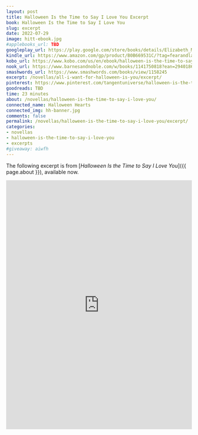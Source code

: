 ```yaml
---
layout: post
title: Halloween Is the Time to Say I Love You Excerpt
book: Halloween Is the Time to Say I Love You
slug: excerpt
date: 2022-07-29
image: hitt-ebook.jpg
#applebooks_url: TBD
googleplay_url: https://play.google.com/store/books/details/Elizabeth_Myles_Halloween_Is_the_Time_to_Say_I_Lov?id=bj96EAAAQBAJ
kindle_url: https://www.amazon.com/gp/product/B0B669531C/?tag=fearandlaun-20
kobo_url: https://www.kobo.com/us/en/ebook/halloween-is-the-time-to-say-i-love-you
nook_url: https://www.barnesandnoble.com/w/books/1141750818?ean=2940186726296
smashwords_url: https://www.smashwords.com/books/view/1158245
excerpt: /novellas/all-i-want-for-halloween-is-you/excerpt/
pinterest: https://www.pinterest.com/tangentuniverse/halloween-is-the-time-to-say-i-love-you/
goodreads: TBD
time: 23 minutes
about: /novellas/halloween-is-the-time-to-say-i-love-you/
connected_name: Halloween Hearts
connected_img: hh-banner.jpg
comments: false
permalink: /novellas/halloween-is-the-time-to-say-i-love-you/excerpt/
categories: 
- novellas
- halloween-is-the-time-to-say-i-love-you
- excerpts
#giveaway: aiwfh
---
```


The following excerpt is from [*Halloween Is the Time to Say I Love You*]({{ page.about }}), available now.

<iframe type="text/html" width="650" height="675" frameborder="0" allowfullscreen style="max-width:100%" src="https://read.amazon.com/kp/card?asin=B0B669531C&preview=inline&linkCode=kpe&ref_=cm_sw_r_kb_dp_yfBqFbZBJNXZ8&tag=fearandlaun-20" ></iframe> 
